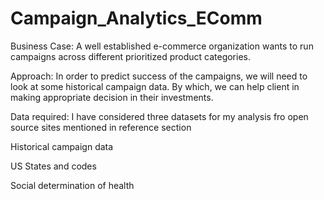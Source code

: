 # Campaign_Analytics_EComm

Business Case: A well established e-commerce organization wants to run campaigns across different prioritized product categories.

Approach: In order to predict success of the campaigns, we will need to look at some historical campaign data. By which, we can help client in making appropriate decision in their investments.

Data required: I have considered three datasets for my analysis fro open source sites mentioned in reference section

Historical campaign data

US States and codes

Social determination of health
